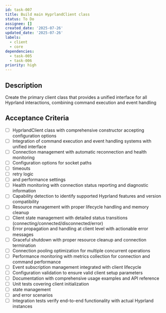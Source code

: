 ```yaml
---
id: task-007
title: Build main HyprlandClient class
status: To Do
assignee: []
created_date: '2025-07-26'
updated_date: '2025-07-26'
labels:
  - client
  - core
dependencies:
  - task-005
  - task-006
priority: high
---
```


## Description

Create the primary client class that provides a unified interface for all Hyprland interactions, combining command execution and event handling

## Acceptance Criteria

- [ ] HyprlandClient class with comprehensive constructor accepting configuration options
- [ ] Integration of command execution and event handling systems with unified interface
- [ ] Connection management with automatic reconnection and health monitoring
- [ ] Configuration options for socket paths
- [ ] timeouts
- [ ] retry logic
- [ ] and performance settings
- [ ] Health monitoring with connection status reporting and diagnostic information
- [ ] Capability detection to identify supported Hyprland features and version compatibility
- [ ] Resource management with proper lifecycle handling and memory cleanup
- [ ] Client state management with detailed status transitions (connecting/connected/disconnected/error)
- [ ] Error propagation and handling at client level with actionable error messages
- [ ] Graceful shutdown with proper resource cleanup and connection termination
- [ ] Connection pooling optimization for multiple concurrent operations
- [ ] Performance monitoring with metrics collection for connection and command performance
- [ ] Event subscription management integrated with client lifecycle
- [ ] Configuration validation to ensure valid client setup parameters
- [ ] Documentation with comprehensive usage examples and API reference
- [ ] Unit tests covering client initialization
- [ ] state management
- [ ] and error scenarios
- [ ] Integration tests verify end-to-end functionality with actual Hyprland instances
